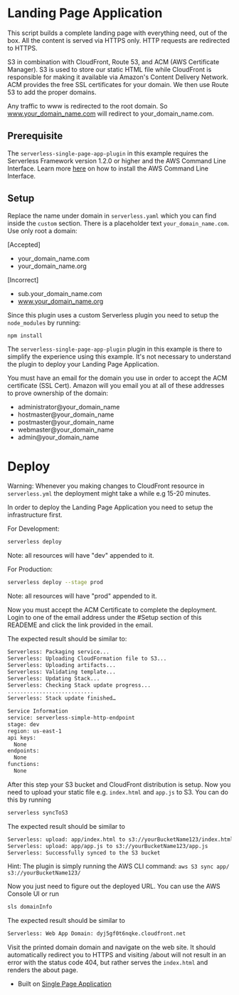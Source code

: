 <!--
title: AWS Landing Page Application example in NodeJS
description: This example demonstrates how to setup a Landing Page Application.
layout: Doc
-->
# Landing Page Application

This script builds a complete landing page with everything need, out of the box. All the content is served via HTTPS only. HTTP requests are redirected to HTTPS.

S3 in combination with CloudFront, Route 53, and ACM (AWS Certificate Manager). S3 is used to store our static HTML file while CloudFront is responsible for making it available via Amazon's Content Delivery Network. ACM provides the free SSL certificates for your domain. We then use Route 53 to add the proper domains.

Any traffic to www is redirected to the root domain. So www.your_domain_name.com will redirect to your_domain_name.com.

## Prerequisite

The `serverless-single-page-app-plugin` in this example requires the Serverless Framework version 1.2.0 or higher and the AWS Command Line Interface. Learn more [here](http://docs.aws.amazon.com/cli/latest/userguide/installing.html) on how to install the AWS Command Line Interface.

## Setup

Replace the name under domain in `serverless.yaml` which you can find inside the `custom` section. There is a placeholder text `your_domain_name.com`. Use only root a domain:

[Accepted]
- your_domain_name.com
- your_domain_name.org

[Incorrect]
- sub.your_domain_name.com
- www.your_domain_name.org

Since this plugin uses a custom Serverless plugin you need to setup the `node_modules` by running:

```bash
npm install
```

The `serverless-single-page-app-plugin` plugin in this example is there to simplify the experience using this example. It's not necessary to understand the plugin to deploy your Landing Page Application.

You must have an email for the domain you use in order to accept the ACM certificate (SSL Cert). Amazon will you email you at all of these addresses to prove ownership of the domain:

- administrator@your_domain_name
- hostmaster@your_domain_name
- postmaster@your_domain_name
- webmaster@your_domain_name
- admin@your_domain_name

# Deploy

Warning: Whenever you making changes to CloudFront resource in `serverless.yml` the deployment might take a while e.g 15-20 minutes.

In order to deploy the Landing Page Application you need to setup the infrastructure first.

For Development:

```bash
serverless deploy
```
Note: all resources will have "dev" appended to it.


For Production:

```bash
serverless deploy --stage prod
```

Note: all resources will have "prod" appended to it.

Now you must accept the ACM Certificate to complete the deployment. Login to one of the email address under the #Setup section of this READEME and click the link provided in the email.

The expected result should be similar to:

```bash
Serverless: Packaging service...
Serverless: Uploading CloudFormation file to S3...
Serverless: Uploading artifacts...
Serverless: Validating template...
Serverless: Updating Stack...
Serverless: Checking Stack update progress...
...........................
Serverless: Stack update finished…

Service Information
service: serverless-simple-http-endpoint
stage: dev
region: us-east-1
api keys:
  None
endpoints:
  None
functions:
  None
```

After this step your S3 bucket and CloudFront distribution is setup. Now you need to upload your static file e.g. `index.html` and `app.js` to S3. You can do this by running

```bash
serverless syncToS3
```

The expected result should be similar to

```bash
Serverless: upload: app/index.html to s3://yourBucketName123/index.html
Serverless: upload: app/app.js to s3://yourBucketName123/app.js
Serverless: Successfully synced to the S3 bucket
```

Hint: The plugin is simply running the AWS CLI command: `aws S3 sync app/ s3://yourBucketName123/`

Now you just need to figure out the deployed URL. You can use the AWS Console UI or run

```bash
sls domainInfo
```

The expected result should be similar to

```bash
Serverless: Web App Domain: dyj5gf0t6nqke.cloudfront.net
```

Visit the printed domain domain and navigate on the web site. It should automatically redirect you to HTTPS and visiting <yourURL>/about will not result in an error with the status code 404, but rather serves the `index.html` and renders the about page.

- Built on <a href="https://github.com/serverless/examples/tree/master/aws-node-single-page-app-via-cloudfront">Single Page Application</a>